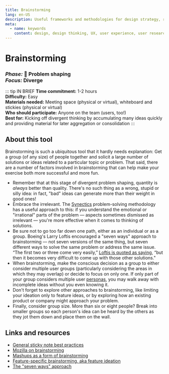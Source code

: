 ```yaml
---
title: Brainstorming
lang: en-US
description: Useful frameworks and methodologies for design strategy, research and testing
meta:
  - name: keywords
    content: design, design thinking, UX, user experience, user research, user testing
---
```


# Brainstorming

### _Phase:_ 🎨 Problem shaping<br/> _Focus:_ Diverge

::: tip IN BRIEF
**Time commitment:** 1-2 hours  
**Difficulty:** Easy  
**Materials needed:** Meeting space (physical or virtual), whiteboard and stickies (physical or virtual)  
**Who should participate:** Anyone on the team (users, too!)  
**Best for:** Kicking off divergent thinking by accumulating many ideas quickly and providing material for later aggregation or consolidation
:::

## About this tool

Brainstorming is such a ubiquitous tool that it hardly needs explanation: Get a group (of any size) of people together and solicit a large number of solutions or ideas related to a particular topic or problem. That said, there are a number of factors involved in brainstorming that can help make your exercise both more successful and more fun.

* Remember that at this stage of divergent problem shaping, quantity is _always_ better than quality. There's no such thing as a wrong, stupid or silly idea: in fact, "bad" ideas can generate more than their weight in good ones!
* Embrace the irrelevant. The [Synectics](https://en.wikipedia.org/wiki/Synectics) problem-solving methodology has a useful approach to this: if you understand the emotional or "irrational" parts of the problem — aspects sometimes dismissed as irrelevant — you're more effective when it comes to thinking of solutions.
* Be sure not to go too far down one path, either as an individual or as a group. Boeing's Larry Loftis encouraged a "seven ways" approach to brainstorming — not seven versions of the same thing, but seven different ways to solve the same problem or address the same issue. “The first two or three come very easily,” [Loftis is quoted as saying](https://hbr.org/2019/03/the-right-way-to-lead-design-thinking), “but then it becomes very difficult to come up with those other solutions."
* When brainstorming, make the conscious decision as a group to either consider multiple user groups (particularly considering the areas in which they may overlap) or decide to focus on only one. If only part of your group considers multiple user [personas](personas.md), you may walk away with incomplete ideas without you even knowing it.
* Don't forget to explore other approaches to brainstorming, like limiting your ideation only to feature ideas, or by exploring how an existing product or company might approach your problem.
* Finally, consider group size. More than six or eight people? Break into smaller groups so each person's idea can be heard by the others as they jot them down and place them on the wall.

## Links and resources

* [General sticky note best practices](https://medium.com/design-research-methods/how-to-use-post-it-notes-9ca0904a03d1)
* [Mozilla on brainstorming](https://toolkit.mozilla.org/method/idea-generation/)
* [Mashups as a form of brainstorming](https://www.designkit.org/methods/mash-ups)
* [Feature-specific brainstorming, aka feature ideation](https://toolkit.mozilla.org/method/feature-ideation/)
* [The "seven ways" approach](https://hbr.org/2019/03/the-right-way-to-lead-design-thinking)
